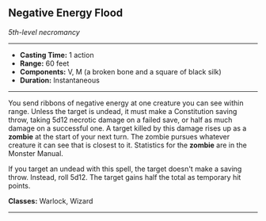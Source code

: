 ﻿## Negative Energy Flood
*5th-level necromancy*
___
- **Casting Time:** 1 action
- **Range:** 60 feet
- **Components:** V, M (a broken bone and a square of black silk)
- **Duration:** Instantaneous

---
You send ribbons of negative energy at one creature you can see within range. Unless the target is undead, it must make a Constitution saving throw, taking 5d12 necrotic damage on a failed save, or half as much damage on a successful one. A target killed by this damage rises up as a **zombie** at the start of your next turn. The zombie pursues whatever creature it can see that is closest to it. Statistics for the **zombie** are in the Monster Manual.

If you target an undead with this spell, the target doesn't make a saving throw. Instead, roll 5d12. The target gains half the total as temporary hit points.

**Classes:** Warlock, Wizard


---
